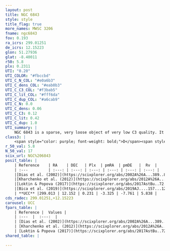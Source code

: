 ```yaml
---
layout: post
title: NGC 6843
style: style
title_flag: true
more_names: MWSC 3206
fname: ngc6843
fov: 0.193
ra_icrs: 299.01251
de_icrs: 12.15223
glon: 51.27936
glat: -8.40011
r50: 5.8
plx: 0.2311
UTI: "0.20"
UTI_COLOR: "#fbccbd"
UTI_C_N_COL: "#e0a6b3"
UTI_C_dens_COL: "#eab0b3"
UTI_C_C3_COL: "#f3bab5"
UTI_C_lit_COL: "#fff6da"
UTI_C_dup_COL: "#a6cab9"
UTI_C_N: 0.0
UTI_C_dens: 0.06
UTI_C_C3: 0.12
UTI_C_lit: 0.42
UTI_C_dup: 1.0
UTI_summary: |
    NGC 6843 is a sparse, very loose object of very low C3 quality. It is poorly studied in the literature, with no articles listed in the last 6 years.<br><br><span style="color: #99180f; font-weight: bold;">Warning: </span>contains less than 25 stars with <i>P>0.5</i> estimated.
class3: |
    <span style="color: purple; font-weight: bold;">D</span><span style="color: red; font-weight: bold;">C</span>
r_50_val: 5.8
N_50_val: 17
scix_url: NGC%206843
posit_table: |
    | Reference    | RA    | DEC   | Plx  | pmRA  | pmDE   |  Rv  |
    | :---         | :---: | :---: | :---: | :---: | :---: | :---: |
    |[Dias et al. (2002)](https://scixplorer.org/abs/2002A%26A...389..871D) | 299.025 | 12.163 | -- | 0.38 | 2.75 | -- |
    |[Kharchenko et al. (2012)](https://scixplorer.org/abs/2012A%26A...543A.156K) | 299.048 | 12.182 | -- | 0.13 | -3.47 | -- |
    |[Loktin & Popova (2017)](https://scixplorer.org/abs/2017AstBu..72..257L) | 299.025 | 12.163 | -- | 0.041 | -5.376 | -- |
    |[Bica et al. (2019)](https://scixplorer.org/abs/2019AJ....157...12B) | 299.015 | 12.154 | -- | -- | -- | -- |
    | **UCC** |299.013 | 12.152 | 0.231 | -3.325 | -7.761 | 5.838 | 
cds_radec: 299.01251,+12.15223
carousel: UCC
fpars_table: |
    | Reference |  Values |
    | :---  |  :---:  |
    | [Dias et al. (2002)](https://scixplorer.org/abs/2002A%26A...389..871D) | `E(B-V)=0.3, Dist=1945.0, Age=9.11` |
    | [Kharchenko et al. (2012)](https://scixplorer.org/abs/2012A%26A...543A.156K) | `e_bv=0.416, distance=4200, log_age=9.26` |
    | [Loktin & Popova (2017)](https://scixplorer.org/abs/2017AstBu..72..257L) | `E(B-V)=0.452, Dmod=12.048, logt=9.15` |
shared_table: |
    
---
```

